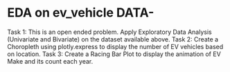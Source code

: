 # EDA on ev_vehicle DATA-
Task 1: This is an open ended problem. Apply Exploratory Data Analysis (Univariate and Bivariate) on the dataset available above.
Task 2: Create a Choropleth using plotly.express to display the number of EV vehicles based on location.
Task 3: Create a Racing Bar Plot to display the animation of EV Make and its count each year.
